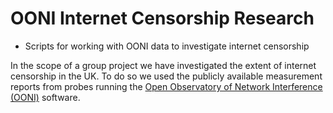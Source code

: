 # OONI Internet Censorship Research
- Scripts for working with OONI data to investigate internet censorship

In the scope of a group project we have investigated the extent of internet censorship in the UK. 
To do so we used the publicly available measurement reports from probes running the [Open Observatory of Network Interference (OONI)](https://ooni.org/) software.
